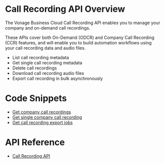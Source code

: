 # Call Recording API Overview
The Vonage Business Cloud Call Recording API enables you to manage your company and on-demand call recordings.

These APIs cover both On-Demand (ODCR) and Company Call Recording (CCR) features, and will enable you to build automation workflows using your call recording data and audio files.

* List call recording metadata
* Get single call recording metadata
* Delete call recordings
* Download call recording audio files
* Export call recording in bulk asynchronously

# Code Snippets
* [Get company call recordings](/code_snippets/company-call-recordings.md)
* [Get single company call recording](/code_snippets/single-company-call-recording.md)
* [Get call recording export jobs](/code_snippets/call-recording-export-jobs.md)

# API Reference

* [Call Recording API](call-recording/call-recording.yml)
